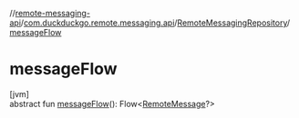 //[remote-messaging-api](../../../index.md)/[com.duckduckgo.remote.messaging.api](../index.md)/[RemoteMessagingRepository](index.md)/[messageFlow](message-flow.md)

# messageFlow

[jvm]\
abstract fun [messageFlow](message-flow.md)(): Flow&lt;[RemoteMessage](../-remote-message/index.md)?&gt;
